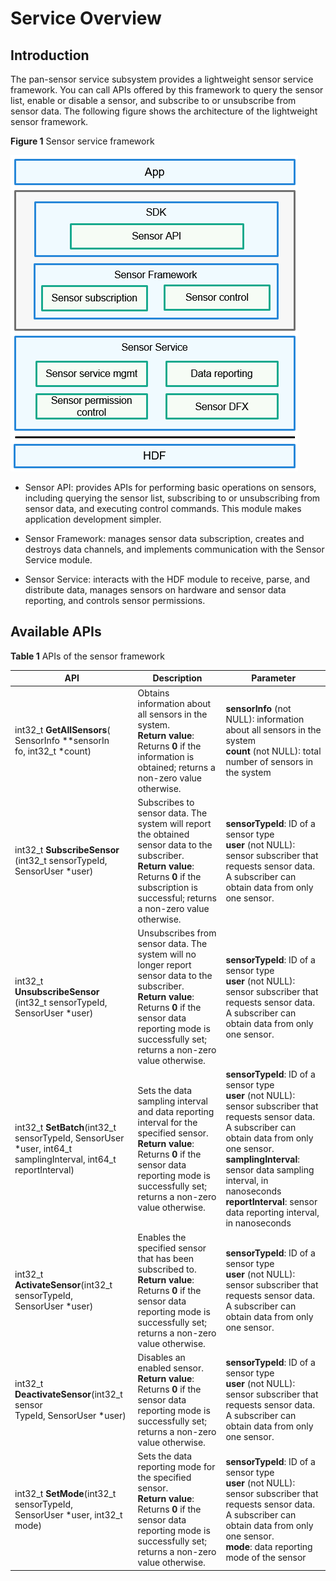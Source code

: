 # Service Overview


## Introduction

The pan-sensor service subsystem provides a lightweight sensor service framework. You can call APIs offered by this framework to query the sensor list, enable or disable a sensor, and subscribe to or unsubscribe from sensor data. The following figure shows the architecture of the lightweight sensor framework.

  **Figure 1** Sensor service framework

  ![](figures/en-us_image_0000001077724150.png)

- Sensor API: provides APIs for performing basic operations on sensors, including querying the sensor list, subscribing to or unsubscribing from sensor data, and executing control commands. This module makes application development simpler.

- Sensor Framework: manages sensor data subscription, creates and destroys data channels, and implements communication with the Sensor Service module.

- Sensor Service: interacts with the HDF module to receive, parse, and distribute data, manages sensors on hardware and sensor data reporting, and controls sensor permissions.


## Available APIs

  **Table 1** APIs of the sensor framework

| API| Description| Parameter|
| -------- | -------- | -------- |
| int32_t  **GetAllSensors**( <br> SensorInfo  \*\*sensorIn <br> fo,  int32_t  \*count) | Obtains information about all sensors in the system.<br>**Return value**: Returns **0** if the information is obtained; returns a non-zero value otherwise.| **sensorInfo** (not NULL): information about all sensors in the system<br>**count** (not NULL): total number of sensors in the system|
| int32_t  **SubscribeSensor** <br> (int32_t  sensorTypeId, <br>   SensorUser  \*user) | Subscribes to sensor data. The system will report the obtained sensor data to the subscriber.<br>**Return value**: Returns **0** if the subscription is successful; returns a non-zero value otherwise.| **sensorTypeId**: ID of a sensor type<br>**user** (not NULL): sensor subscriber that requests sensor data. A subscriber can obtain data from only one sensor.|
| int32_t  **UnsubscribeSensor** <br> (int32_t  sensorTypeId,  SensorUser  \*user) | Unsubscribes from sensor data. The system will no longer report sensor data to the subscriber.<br>**Return value**: Returns **0** if the sensor data reporting mode is successfully set; returns a non-zero value otherwise.| **sensorTypeId**: ID of a sensor type<br>**user** (not NULL): sensor subscriber that requests sensor data. A subscriber can obtain data from only one sensor.|
| int32_t  **SetBatch**(int32_t  sensorTypeId,  SensorUser <br>   \*user,  int64_t  samplingInterval,  int64_t  reportInterval) | Sets the data sampling interval and data reporting interval for the specified sensor.<br>**Return value**: Returns **0** if the sensor data reporting mode is successfully set; returns a non-zero value otherwise.| **sensorTypeId**: ID of a sensor type<br>**user** (not NULL): sensor subscriber that requests sensor data. A subscriber can obtain data from only one sensor.<br>**samplingInterval**: sensor data sampling interval, in nanoseconds<br>**reportInterval**: sensor data reporting interval, in nanoseconds|
| int32_t  **ActivateSensor**(int32_t  sensorTypeId, <br>   SensorUser  \*user) | Enables the specified sensor that has been subscribed to.<br>**Return value**: Returns **0** if the sensor data reporting mode is successfully set; returns a non-zero value otherwise.| **sensorTypeId**: ID of a sensor type<br>**user** (not NULL): sensor subscriber that requests sensor data. A subscriber can obtain data from only one sensor.|
| int32_t  **DeactivateSensor**(int32_t  sensor <br> TypeId,  SensorUser  \*user) | Disables an enabled sensor.<br>**Return value**: Returns **0** if the sensor data reporting mode is successfully set; returns a non-zero value otherwise.| **sensorTypeId**: ID of a sensor type<br>**user** (not NULL): sensor subscriber that requests sensor data. A subscriber can obtain data from only one sensor.|
| int32_t  **SetMode**(int32_t  sensorTypeId, <br>   SensorUser  \*user,  int32_t  mode) | Sets the data reporting mode for the specified sensor.<br>**Return value**: Returns **0** if the sensor data reporting mode is successfully set; returns a non-zero value otherwise.| **sensorTypeId**: ID of a sensor type<br>**user** (not NULL): sensor subscriber that requests sensor data. A subscriber can obtain data from only one sensor.<br>**mode**: data reporting mode of the sensor|
